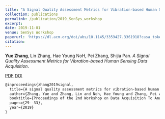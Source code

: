 ```yaml
---
title: "A Signal Quality Assessment Metrics for Vibration-based Human Sensing Data Acquisition"
collection: publications
permalink: /publication/2019_SenSys_workshop
excerpt: 
date: 2019-11-01
venue: SenSys Workshop
paperurl: 'https://dl.acm.org/doi/abs/10.1145/3359427.3361918?casa_token=xRsg2pAyF7gAAAAA:s3Q5DUlJnYYawBb_abvS9mXluY53jKKBk1bbeyDYOkCZ9FYbqQ5oiPLow8Qk0p27uWnCdM4vy3TfdcU'
citation: 
---
```

**Yue Zhang**, Lin Zhang, Hae Young NoH, Pei Zhang, Shijia Pan. *A Signal Quality Assessment Metrics for Vibration-based Human Sensing Data Acquisition*.

[PDF](http://yzthu.github.io/files/2019_SenSys_workshop.pdf) [DOI](diolink)

```markdown
@inproceedings{zhang2019signal,
  title={A signal quality assessment metrics for vibration-based human sensing data acquisition},
  author={Zhang, Yue and Zhang, Lin and Noh, Hae Young and Zhang, Pei and Pan, Shijia},
  booktitle={Proceedings of the 2nd Workshop on Data Acquisition To Analysis},
  pages={29--33},
  year={2019}
}
```